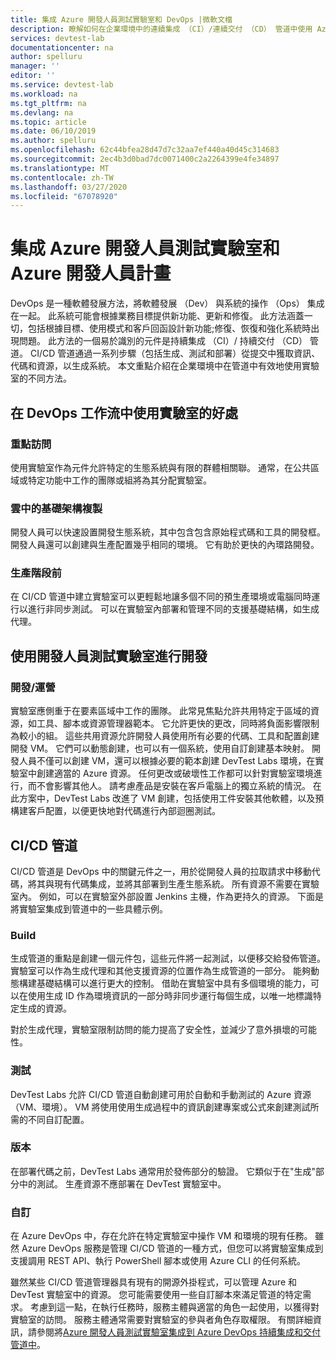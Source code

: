 ```yaml
---
title: 集成 Azure 開發人員測試實驗室和 DevOps |微軟文檔
description: 瞭解如何在企業環境中的連續集成 （CI）/連續交付 （CD） 管道中使用 Azure DevTest Labs 的實驗室。
services: devtest-lab
documentationcenter: na
author: spelluru
manager: ''
editor: ''
ms.service: devtest-lab
ms.workload: na
ms.tgt_pltfrm: na
ms.devlang: na
ms.topic: article
ms.date: 06/10/2019
ms.author: spelluru
ms.openlocfilehash: 62c44bfea28d47d7c32aa7ef440a40d45c314683
ms.sourcegitcommit: 2ec4b3d0bad7dc0071400c2a2264399e4fe34897
ms.translationtype: MT
ms.contentlocale: zh-TW
ms.lasthandoff: 03/27/2020
ms.locfileid: "67078920"
---
```

# <a name="integration-of-azure-devtest-labs-and-azure-devops"></a>集成 Azure 開發人員測試實驗室和 Azure 開發人員計畫
DevOps 是一種軟體發展方法，將軟體發展 （Dev） 與系統的操作 （Ops） 集成在一起。 此系統可能會根據業務目標提供新功能、更新和修復。 此方法涵蓋一切，包括根據目標、使用模式和客戶回函設計新功能;修復、恢復和強化系統時出現問題。 此方法的一個易於識別的元件是持續集成 （CI）/ 持續交付 （CD） 管道。 CI/CD 管道通過一系列步驟（包括生成、測試和部署）從提交中獲取資訊、代碼和資源，以生成系統。 本文重點介紹在企業環境中在管道中有效地使用實驗室的不同方法。 

## <a name="benefits-of-using-labs-in-devops-workflow"></a>在 DevOps 工作流中使用實驗室的好處 

### <a name="focused-access"></a>重點訪問 
使用實驗室作為元件允許特定的生態系統與有限的群體相關聯。 通常，在公共區域或特定功能中工作的團隊或組將為其分配實驗室。   

### <a name="infrastructure-replication-in-the-cloud"></a>雲中的基礎架構複製 
開發人員可以快速設置開發生態系統，其中包含包含原始程式碼和工具的開發框。 開發人員還可以創建與生產配置幾乎相同的環境。 它有助於更快的內環路開發。 

### <a name="pre-production"></a>生產階段前 
在 CI/CD 管道中建立實驗室可以更輕鬆地讓多個不同的預生產環境或電腦同時運行以進行非同步測試。 可以在實驗室內部署和管理不同的支援基礎結構，如生成代理。 

## <a name="devops-with-devtest-labs"></a>使用開發人員測試實驗室進行開發 

### <a name="development--operation"></a>開發/運營 
實驗室應側重于在要素區域中工作的團隊。 此常見焦點允許共用特定于區域的資源，如工具、腳本或資源管理器範本。 它允許更快的更改，同時將負面影響限制為較小的組。 這些共用資源允許開發人員使用所有必要的代碼、工具和配置創建開發 VM。 它們可以動態創建，也可以有一個系統，使用自訂創建基本映射。 開發人員不僅可以創建 VM，還可以根據必要的範本創建 DevTest Labs 環境，在實驗室中創建適當的 Azure 資源。 任何更改或破壞性工作都可以針對實驗室環境進行，而不會影響其他人。 請考慮產品是安裝在客戶電腦上的獨立系統的情況。 在此方案中，DevTest Labs 改進了 VM 創建，包括使用工件安裝其他軟體，以及預構建客戶配置，以便更快地對代碼進行內部迴圈測試。 
  
## <a name="cicd-pipeline"></a>CI/CD 管道 
CI/CD 管道是 DevOps 中的關鍵元件之一，用於從開發人員的拉取請求中移動代碼，將其與現有代碼集成，並將其部署到生產生態系統。 所有資源不需要在實驗室內。 例如，可以在實驗室外部設置 Jenkins 主機，作為更持久的資源。 下面是將實驗室集成到管道中的一些具體示例。 

### <a name="build"></a>Build 
生成管道的重點是創建一個元件包，這些元件將一起測試，以便移交給發佈管道。 實驗室可以作為生成代理和其他支援資源的位置作為生成管道的一部分。 能夠動態構建基礎結構可以進行更大的控制。 借助在實驗室中具有多個環境的能力，可以在使用生成 ID 作為環境資訊的一部分時非同步運行每個生成，以唯一地標識特定生成的資源。   

對於生成代理，實驗室限制訪問的能力提高了安全性，並減少了意外損壞的可能性。  

### <a name="test"></a>測試 
DevTest Labs 允許 CI/CD 管道自動創建可用於自動和手動測試的 Azure 資源（VM、環境）。 VM 將使用使用生成過程中的資訊創建專案或公式來創建測試所需的不同自訂配置。   

### <a name="release"></a>版本 
在部署代碼之前，DevTest Labs 通常用於發佈部分的驗證。 它類似于在"生成"部分中的測試。 生產資源不應部署在 DevTest 實驗室中。 

### <a name="customization"></a>自訂 
在 Azure DevOps 中，存在允許在特定實驗室中操作 VM 和環境的現有任務。 雖然 Azure DevOps 服務是管理 CI/CD 管道的一種方式，但您可以將實驗室集成到支援調用 REST API、執行 PowerShell 腳本或使用 Azure CLI 的任何系統。 

雖然某些 CI/CD 管道管理器具有現有的開源外掛程式，可以管理 Azure 和 DevTest 實驗室中的資源。 您可能需要使用一些自訂腳本來滿足管道的特定需求。  考慮到這一點，在執行任務時，服務主體與適當的角色一起使用，以獲得對實驗室的訪問。 服務主體通常需要對實驗室的參與者角色存取權限。 有關詳細資訊，請參閱將[Azure 開發人員測試實驗室集成到 Azure DevOps 持續集成和交付管道中](devtest-lab-integrate-ci-cd-vsts.md)。 
 